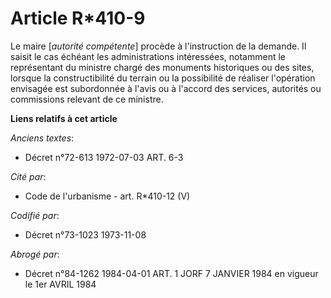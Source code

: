 # Article R*410-9

Le maire [*autorité compétente*] procède à l'instruction de la demande. Il saisit le cas échéant les administrations
intéressées, notamment le représentant du ministre chargé des monuments historiques ou des sites, lorsque la constructibilité
du terrain ou la possibilité de réaliser l'opération envisagée est subordonnée à l'avis ou à l'accord des services, autorités
ou commissions relevant de ce ministre.

**Liens relatifs à cet article**

_Anciens textes_:

  - Décret n°72-613 1972-07-03 ART. 6-3

_Cité par_:

  - Code de l'urbanisme - art. R*410-12 (V)

_Codifié par_:

  - Décret n°73-1023 1973-11-08

_Abrogé par_:

  - Décret n°84-1262 1984-04-01 ART. 1 JORF 7 JANVIER 1984 en vigueur le 1er AVRIL 1984
